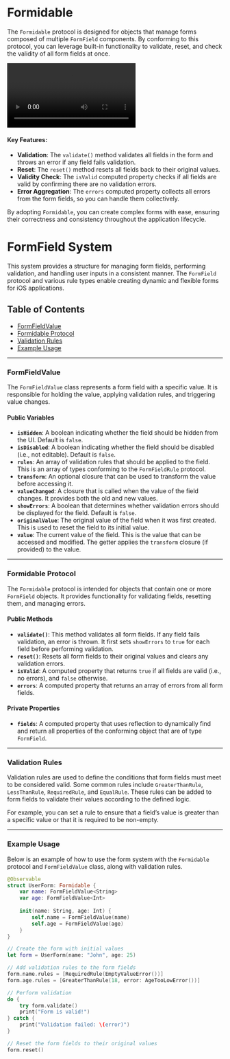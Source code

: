# Formidable

The `Formidable` protocol is designed for objects that manage forms composed of multiple `FormField` components. By conforming to this protocol, you can leverage built-in functionality to validate, reset, and check the validity of all form fields at once.

<video src="Assets/presentation.mp4" controls></video>

#### Key Features:

- **Validation**: The `validate()` method validates all fields in the form and throws an error if any field fails validation.
- **Reset**: The `reset()` method resets all fields back to their original values.
- **Validity Check**: The `isValid` computed property checks if all fields are valid by confirming there are no validation errors.
- **Error Aggregation**: The `errors` computed property collects all errors from the form fields, so you can handle them collectively.

By adopting `Formidable`, you can create complex forms with ease, ensuring their correctness and consistency throughout the application lifecycle.

# FormField System

This system provides a structure for managing form fields, performing validation, and handling user inputs in a consistent manner. The `FormField` protocol and various rule types enable creating dynamic and flexible forms for iOS applications.

## Table of Contents

- [FormFieldValue](#formfieldvalue)
- [Formidable Protocol](#formidable-protocol)
- [Validation Rules](#validation-rules)
- [Example Usage](#example-usage)

---

### FormFieldValue

The `FormFieldValue` class represents a form field with a specific value. It is responsible for holding the value, applying validation rules, and triggering value changes.

#### Public Variables

- **`isHidden`**: A boolean indicating whether the field should be hidden from the UI. Default is `false`.
- **`isDisabled`**: A boolean indicating whether the field should be disabled (i.e., not editable). Default is `false`.
- **`rules`**: An array of validation rules that should be applied to the field. This is an array of types conforming to the `FormFieldRule` protocol.
- **`transform`**: An optional closure that can be used to transform the value before accessing it.
- **`valueChanged`**: A closure that is called when the value of the field changes. It provides both the old and new values.
- **`showErrors`**: A boolean that determines whether validation errors should be displayed for the field. Default is `false`.
- **`originalValue`**: The original value of the field when it was first created. This is used to reset the field to its initial value.
- **`value`**: The current value of the field. This is the value that can be accessed and modified. The getter applies the `transform` closure (if provided) to the value.

---

### Formidable Protocol

The `Formidable` protocol is intended for objects that contain one or more `FormField` objects. It provides functionality for validating fields, resetting them, and managing errors.

#### Public Methods

- **`validate()`**: This method validates all form fields. If any field fails validation, an error is thrown. It first sets `showErrors` to `true` for each field before performing validation.
- **`reset()`**: Resets all form fields to their original values and clears any validation errors.
- **`isValid`**: A computed property that returns `true` if all fields are valid (i.e., no errors), and `false` otherwise.
- **`errors`**: A computed property that returns an array of errors from all form fields.

#### Private Properties

- **`fields`**: A computed property that uses reflection to dynamically find and return all properties of the conforming object that are of type `FormField`.

---

### Validation Rules

Validation rules are used to define the conditions that form fields must meet to be considered valid. Some common rules include `GreaterThanRule`, `LessThanRule`, `RequiredRule`, and `EqualRule`. These rules can be added to form fields to validate their values according to the defined logic.

For example, you can set a rule to ensure that a field’s value is greater than a specific value or that it is required to be non-empty.

---

### Example Usage

Below is an example of how to use the form system with the `Formidable` protocol and `FormFieldValue` class, along with validation rules.

```swift
@Observable
struct UserForm: Formidable {
    var name: FormFieldValue<String>
    var age: FormFieldValue<Int>
    
    init(name: String, age: Int) {
        self.name = FormFieldValue(name)
        self.age = FormFieldValue(age)
    }
}

// Create the form with initial values
let form = UserForm(name: "John", age: 25)

// Add validation rules to the form fields
form.name.rules = [RequiredRule(EmptyValueError())]
form.age.rules = [GreaterThanRule(18, error: AgeTooLowError())]

// Perform validation
do {
    try form.validate()
    print("Form is valid!")
} catch {
    print("Validation failed: \(error)")
}

// Reset the form fields to their original values
form.reset()
